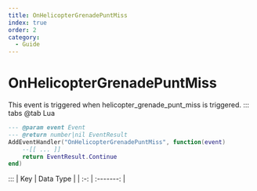 ```yaml
---
title: OnHelicopterGrenadePuntMiss
index: true
order: 2
category:
  - Guide
---
```


# OnHelicopterGrenadePuntMiss
This event is triggered when helicopter_grenade_punt_miss is triggered.
::: tabs
@tab Lua
```lua
--- @param event Event
--- @return number|nil EventResult
AddEventHandler("OnHelicopterGrenadePuntMiss", function(event)
    --[[ ... ]]
    return EventResult.Continue
end)
```

:::
| Key | Data Type |
| :-: | :-------: |